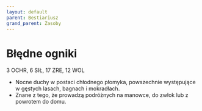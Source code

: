```yaml
---
layout: default
parent: Bestiariusz
grand_parent: Zasoby
---
```


# Błędne ogniki

3 OCHR, 6 SIŁ, 17 ZRE, 12 WOL

- Nocne duchy w postaci chłodnego płomyka, powszechnie występujące w gęstych lasach, bagnach i mokradłach.
- Znane z tego, że prowadzą podróżnych na manowce, do zwłok lub z powrotem do domu.